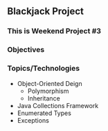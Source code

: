 ## Blackjack Project

### This is Weekend Project #3


### Objectives


### Topics/Technologies
- Object-Oriented Deign
  - Polymorphism
  - Inheritance
- Java Collections Framework
- Enumerated Types
- Exceptions